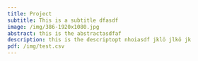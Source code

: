```yaml
---
title: Project
subtitle: This is a subtitle dfasdf
image: /img/386-1920x1080.jpg
abstract: this is the abstractasdfaf
description: this is the descriptopt nhoiasdf jklö jlkö jk
pdf: /img/test.csv
---
```


